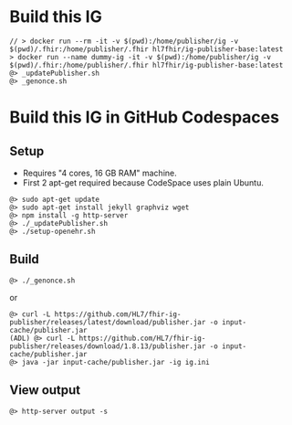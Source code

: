 # Build this IG

```
// > docker run --rm -it -v $(pwd):/home/publisher/ig -v $(pwd)/.fhir:/home/publisher/.fhir hl7fhir/ig-publisher-base:latest
> docker run --name dummy-ig -it -v $(pwd):/home/publisher/ig -v $(pwd)/.fhir:/home/publisher/.fhir hl7fhir/ig-publisher-base:latest
@> _updatePublisher.sh
@> _genonce.sh
```

# Build this IG in GitHub Codespaces

## Setup

* Requires "4 cores, 16 GB RAM" machine.
* First 2 apt-get required because CodeSpace uses plain Ubuntu.

```
@> sudo apt-get update
@> sudo apt-get install jekyll graphviz wget
@> npm install -g http-server
@> ./_updatePublisher.sh
@> ./setup-openehr.sh
```

## Build

```
@> ./_genonce.sh
```
or
```
@> curl -L https://github.com/HL7/fhir-ig-publisher/releases/latest/download/publisher.jar -o input-cache/publisher.jar
(ADL) @> curl -L https://github.com/HL7/fhir-ig-publisher/releases/download/1.8.13/publisher.jar -o input-cache/publisher.jar
@> java -jar input-cache/publisher.jar -ig ig.ini
```

## View output

```
@> http-server output -s
```
